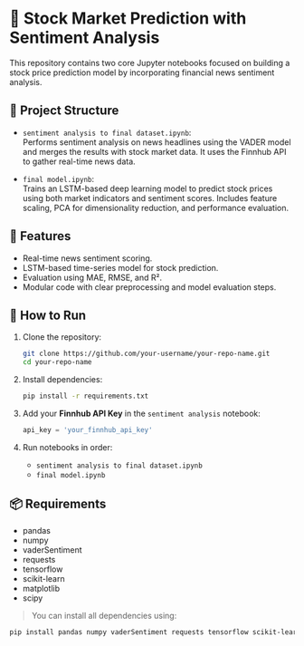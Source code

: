 # 🧠 Stock Market Prediction with Sentiment Analysis

This repository contains two core Jupyter notebooks focused on building a stock price prediction model by incorporating financial news sentiment analysis.

## 📁 Project Structure

- `sentiment analysis to final dataset.ipynb`:  
  Performs sentiment analysis on news headlines using the VADER model and merges the results with stock market data. It uses the Finnhub API to gather real-time news data.

- `final model.ipynb`:  
  Trains an LSTM-based deep learning model to predict stock prices using both market indicators and sentiment scores. Includes feature scaling, PCA for dimensionality reduction, and performance evaluation.

## 📌 Features

- Real-time news sentiment scoring.
- LSTM-based time-series model for stock prediction.
- Evaluation using MAE, RMSE, and R².
- Modular code with clear preprocessing and model evaluation steps.

## 🚀 How to Run

1. Clone the repository:
    ```bash
    git clone https://github.com/your-username/your-repo-name.git
    cd your-repo-name
    ```

2. Install dependencies:
    ```bash
    pip install -r requirements.txt
    ```

3. Add your **Finnhub API Key** in the `sentiment analysis` notebook:
    ```python
    api_key = 'your_finnhub_api_key'
    ```

4. Run notebooks in order:
    - `sentiment analysis to final dataset.ipynb`
    - `final model.ipynb`

## 📦 Requirements

- pandas  
- numpy  
- vaderSentiment  
- requests  
- tensorflow  
- scikit-learn  
- matplotlib  
- scipy  

> You can install all dependencies using:  
```bash
pip install pandas numpy vaderSentiment requests tensorflow scikit-learn matplotlib scipy
